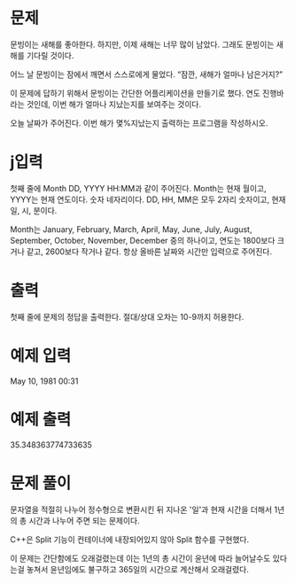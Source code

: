# 문제
문빙이는 새해를 좋아한다. 하지만, 이제 새해는 너무 많이 남았다. 그래도 문빙이는 새해를 기다릴 것이다.

어느 날 문빙이는 잠에서 깨면서 스스로에게 물었다. “잠깐, 새해가 얼마나 남은거지?”

이 문제에 답하기 위해서 문빙이는 간단한 어플리케이션을 만들기로 했다. 연도 진행바라는 것인데, 이번 해가 얼마나 지났는지를 보여주는 것이다.

오늘 날짜가 주어진다. 이번 해가 몇%지났는지 출력하는 프로그램을 작성하시오.

# j입력
첫째 줄에 Month DD, YYYY HH:MM과 같이 주어진다. Month는 현재 월이고, YYYY는 현재 연도이다. 숫자 네자리이다. DD, HH, MM은 모두 2자리 숫자이고, 현재 일, 시, 분이다.

Month는 January, February, March, April, May, June, July, August, September, October, November, December 중의 하나이고, 연도는 1800보다 크거나 같고, 2600보다 작거나 같다. 항상 올바른 날짜와 시간만 입력으로 주어진다.

# 출력
첫째 줄에 문제의 정답을 출력한다. 절대/상대 오차는 10-9까지 허용한다.

# 예제 입력
May 10, 1981 00:31

# 예제 출력
35.348363774733635

# 문제 풀이
문자열을 적절히 나누어 정수형으로 변환시킨 뒤 지나온 '일'과 현재 시간을 더해서 1년의 총 시간과 나누어 주면 되는 문제이다.

C++은 Split 기능이 컨테이너에 내장되어있지 않아 Split 함수를 구현했다.

이 문제는 간단함에도 오래걸렸는데 이는 1년의 총 시간이 윤년에 따라 늘어날수도 있다는걸 놓쳐서 윤년임에도 불구하고 365일의 시간으로 계산해서 오래걸렸다.